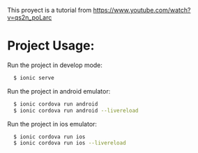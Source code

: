 This proyect is a tutorial from https://www.youtube.com/watch?v=qs2n_poLarc

Project Usage:
===========================

Run the project in develop mode:
```sh
  $ ionic serve
```

Run the project in android emulator:
```sh
  $ ionic cordova run android
  $ ionic cordova run android --livereload
```

Run the project in ios emulator:
```sh
  $ ionic cordova run ios
  $ ionic cordova run ios --livereload
```